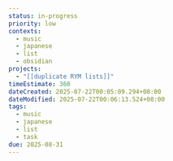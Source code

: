 ```yaml
---
status: in-progress
priority: low
contexts:
  - music
  - japanese
  - list
  - obsidian
projects:
  - "[[duplicate RYM lists]]"
timeEstimate: 360
dateCreated: 2025-07-22T00:05:09.294+08:00
dateModified: 2025-07-22T00:06:13.524+08:00
tags:
  - music
  - japanese
  - list
  - task
due: 2025-08-31
---
```


